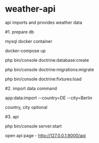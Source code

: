 # weather-api

api imports and provides weather data

#1. prepare db

mysql docker container 

docker-compose up

php bin/console doctrine:database:create

php bin/console doctrine:migrations:migrate

php bin/console doctrine:fixtures:load

#2. import data command

app:data:import --country=DE  --city=Berlin

country, city optional 

#3. api

php bin/console server:start 

open api page - http://127.0.0.1:8000/api

